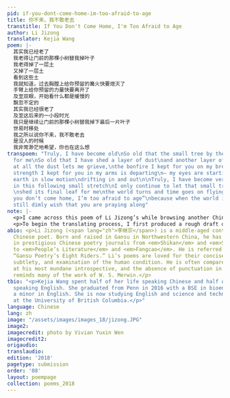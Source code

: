 ```yaml
---
pid: if-you-dont-come-home-im-too-afraid-to-age
title: 你不来，我不敢老去
transtitle: If You Don't Come Home, I'm Too Afraid to Age
author: Li Jizong
translator: Kejia Wang
poem: |-
  其实我已经老了
  我老得让门前的那棵小树替我掉叶子
  我老得掉了一层土
  又掉了一层土
  看到这些土
  我就知道，过去胸膛上给你预留的篝火快要熄灭了
  手臂上给你预留的力量快要离开了
  及至双眼，开始看什么都是缓慢的
  飘忽不定的
  其实我已经很老了
  及至这后来的一小段时光
  我只是继续让门前的那棵小树替我掉下最后一片叶子
  世易时移处
  我之所以说你不来，我不敢老去
  是没人的时候
  我非常渺茫地希望，你也在这么想
transpoem: "Truly, I have become old\nSo old that the small tree by the door is shedding
  for me\nSo old that I have shed a layer of dust\nand another layer of dust\n\nGazing
  at all the dust lets me grieve,\nthe bonfire I kept for you on my breast is dying\nthe
  strength I kept for you in my arms is departing\n— my eyes are starting to see the
  earth in slow motion\ndrifting in and out\n\nTruly, I have become very old\n— even
  in this following small stretch\nI only continue to let that small tree by the door
  \nshed its final leaf for me\nthe world turns and time goes on flying\n\nI say “if
  you don’t come home, I’m too afraid to age”\nbecause when the world is alone\nI
  still dimly wish that you are praying along"
note: |-
  <p>I came across this poem of Li Jizong’s while browsing another Chinese amateur translator’s blog (<span lang="zh">黎历</span>/Lily) and was immediately struck by its lyricism and theme. As an international student living far away from home, I was touched by the melancholy of the (implied) parental speaker of the poem, especially since the poem was composed in my mother tongue. I want to bring this poem to Penn because I want to remind everyone in the Penn community of their aging parents and how they may miss us — even if the parent-child relationship is fraught, as it often turns out to be and often for good reason.</p>
  <p>To begin the translating process, I first produced a rough draft on my own, then compared it to the other translator Lily’s work. I anguished over “truly” versus “really” and “actually,” I anguished over the parallel structures in the original poem, I anguished over the long lines and over the use of time. The Chinese language’s employment of past and future tenses is quite ambiguous and I chose to value clarity over retaining the multitude of potential meanings. I owe my translation of line 14 (“the world turns and time goes on flying”) to Lily. The original Chinese has five characters (“world / change / time / move / location”) but Lily’s interpretation (“while the world is changing and time is flying”) reminded me of W. S. Merwin’s “Unknown Age” (“the bird lies still while the light goes on flying”), one of my favorite English-language poems, and gave me the inspiration to come up with my own translation of the line.</p>
abio: <p>Li Jizong (<span lang="zh">李继宗</span>) is a middle-aged contemporary Hui
  Chinese poet. Born and raised in Gansu in Northwestern China, he has been published
  in prestigious Chinese poetry journals from <em>Shikan</em> and <em>Shanhua</em>
  to <em>People’s Literature</em> and <em>Fangcao</em>. He is referred to as one of
  “Gansu Poetry’s Eight Riders.” Li’s poems are loved for their conciseness, lyricism,
  subtlety, and examination of the human condition. He is often compared to Li Bai
  at his most mundane introspective, and the absence of punctuation in his poetry
  reminds many of the work of W. S. Merwin.</p>
tbio: "<p>Kejia Wang spent half of her life speaking Chinese and half of her life
  speaking English. She graduated from Penn in 2016 with a BSE in bioengineering and
  a minor in English. She is now studying English and science and technology studies
  at the University of British Columbia.</p>"
language: Chinese
lang: zh
image: "/assets/images/images_18/jizong.JPG"
image2:
imagecredit: photo by Vivian Yuxin Wen
imagecredit2:
origaudio:
translaudio:
edition: '2018'
pagetype: submission
order: '08'
layout: poempage
collection: poems_2018
---
```

